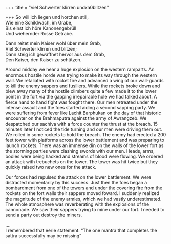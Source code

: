 +++
title = "viel Schwerter klirren undxa0blitzen"

+++
So will ich liegen und horchen still,  
Wie eine Schildwach, im Grabe,  
Bis einst ich höre Kanonengebrüll  
Und wiehernder Rosse Getrabe.

Dann reitet mein Kaiser wohl über mein Grab,  
Viel Schwerter klirren und blitzen;  
Dann steig ich gewaffnet hervor aus dem Grab,  
Den Kaiser, den Kaiser zu schützen.

Around midday we hear a huge explosion on the western ramparts. An
enormous hostile horde was trying to make its way through the western
wall. We retaliated with rocket fire and advanced a wing of our
wall-guards to kill the enemy sappers and fusiliers. While the rockets
broke down and blew away many of the hostile climbers quite a few made
it to the lower point in the fort via the gapping irrepairable hole we
had talked about. A fierce hand to hand fight was fought there. Our men
retreated under the intense assault and the foes started aiding a second
sapping party. We were suffering from fever like Lachit Barphukan on the
day of that historic encounter on the Brahmaputra against the army of
Awrangzeb. We despatched our sachiva with a force counter the thrust at
the breach. 15 minutes later I noticed the tide turning and our men were
driving them out. We rolled in some rockets to hold the breach. The
enemy had erected a 200 feet tower with platforms across the lower
battlement and was preparing to launch rockets. There was an immense din
on the walls of the lower fort as the storming parties were clashing
swords with our men. Heads, arms, bodies were being hacked and streams
of blood were flowing. We ordered an attack with trebuchets on the
tower. The tower was hit twice but they quickly raised two new ones for
the attack.

Our forces had repulsed the attack on the lower battlement. We were
distracted momentarily by this success. Just then the foes began a
bombardment from one of the towers and under the covering fire from the
rockets on the fort walls their sappers moved foward. I suddenly
realized the magnitude of the enemy armies, which we had vastly
underestimated. The whole atmosphere was reverberating with the
explosions of the cannonade. We saw their sappers trying to mine under
our fort. I needed to send a party out destroy the miners.

….  
I remembered that eerie statement: “The one mantra that completes the
sattra successfully may be missing”
